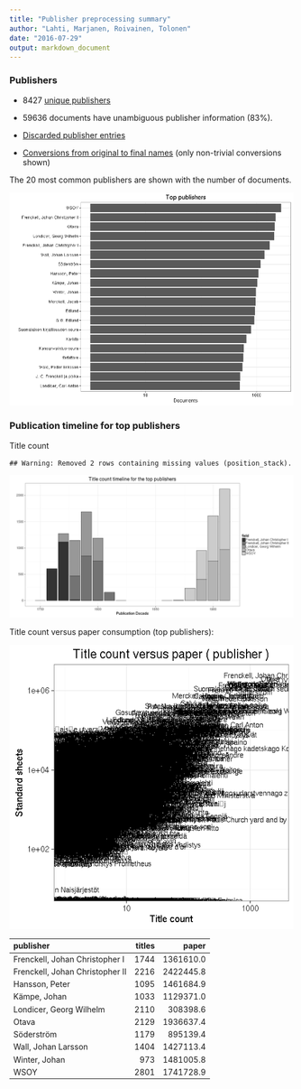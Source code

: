 ```yaml
---
title: "Publisher preprocessing summary"
author: "Lahti, Marjanen, Roivainen, Tolonen"
date: "2016-07-29"
output: markdown_document
---
```



### Publishers

 * 8427 [unique publishers](output.tables/publisher_accepted.csv)

 * 59636 documents have unambiguous publisher information (83%). 

 * [Discarded publisher entries](output.tables/publisher_discarded.csv)

 * [Conversions from original to final names](output.tables/publisher_conversion_nontrivial.csv) (only non-trivial conversions shown)


The 20 most common publishers are shown with the number of documents. 

![plot of chunk summarypublisher2](figure/summarypublisher2-1.png)

### Publication timeline for top publishers

Title count


```
## Warning: Removed 2 rows containing missing values (position_stack).
```

![plot of chunk summaryTop10pubtimeline](figure/summaryTop10pubtimeline-1.png)



Title count versus paper consumption (top publishers):

![plot of chunk publishertitlespapers](figure/publishertitlespapers-1.png)

|publisher                       | titles|     paper|
|:-------------------------------|------:|---------:|
|Frenckell, Johan Christopher I  |   1744| 1361610.0|
|Frenckell, Johan Christopher II |   2216| 2422445.8|
|Hansson, Peter                  |   1095| 1461684.9|
|Kämpe, Johan                    |   1033| 1129371.0|
|Londicer, Georg Wilhelm         |   2110|  308398.6|
|Otava                           |   2129| 1936637.4|
|Söderström                      |   1179|  895139.4|
|Wall, Johan Larsson             |   1404| 1427113.4|
|Winter, Johan                   |    973| 1481005.8|
|WSOY                            |   2801| 1741728.9|


